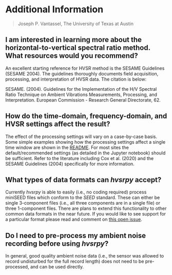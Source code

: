 # Additional Information

> Joseph P. Vantassel, The University of Texas at Austin

## I am interested in learning more about the horizontal-to-vertical spectral ratio method. What resources would you recommend?

An excellent starting reference for HVSR method is the SESAME Guidelines
(SESAME 2004). The guidelines thoroughly documents field acquisition,
processing, and interpretation of HVSR data. The citation is
below:

SESAME. (2004). Guidelines for the Implementation of the H/V Spectral Ratio
Technique on Ambient Vibrations Measurements, Processing, and Interpretation.
European Commission - Research General Directorate, 62.

## How do the time-domain, frequency-domain, and HVSR settings affect the result?

The effect of the processing settings will vary on a case-by-case basis. Some
simple examples showing how the processing settings affect a single time window
are shown in the
[README](https://github.com/jpvantassel/hvsrpy/blob/master/README.md).
For most sites the default/recommended settings (as detailed in the
Jupyter notebook) should be sufficient. Refer to the literature including
Cox et al. (2020) and the SESAME Guidelines (2004) specifically for more
information.

## What types of data formats can _hvsrpy_ accept?

Currently _hvsrpy_ is able to easily (i.e., no coding required) process
miniSEED files which conform to the _SEED_ standard. These can either be single
3-component files (i.e., all three components are in a single file) or three
1-component files. There are plans to extend this functionality to other common
data formats in the near future. If you would like to see support for a
particular format please read and comment on
[this open issue](https://github.com/jpvantassel/hvsrpy/issues/8).

## Do I need to pre-process my ambient noise recording before using _hvsrpy_?

In general, good quality ambient noise data (i.e., the sensor was allowed to
record undisturbed for the full record length) does not need to be
pre-processed, and can be used directly.
